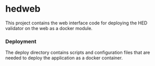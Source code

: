 # hedweb

This project contains the web interface code for deploying the HED validator on the web as a docker module. 

### Deployment
The deploy directory contains scripts and configuration files that are needed to deploy the application
as a docker container.  
